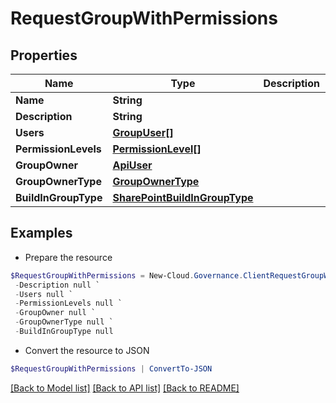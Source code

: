 # RequestGroupWithPermissions
## Properties

Name | Type | Description | Notes
------------ | ------------- | ------------- | -------------
**Name** | **String** |  | [optional] 
**Description** | **String** |  | [optional] 
**Users** | [**GroupUser[]**](GroupUser.md) |  | [optional] 
**PermissionLevels** | [**PermissionLevel[]**](PermissionLevel.md) |  | [optional] 
**GroupOwner** | [**ApiUser**](ApiUser.md) |  | [optional] 
**GroupOwnerType** | [**GroupOwnerType**](GroupOwnerType.md) |  | [optional] 
**BuildInGroupType** | [**SharePointBuildInGroupType**](SharePointBuildInGroupType.md) |  | [optional] 

## Examples

- Prepare the resource
```powershell
$RequestGroupWithPermissions = New-Cloud.Governance.ClientRequestGroupWithPermissions  -Name null `
 -Description null `
 -Users null `
 -PermissionLevels null `
 -GroupOwner null `
 -GroupOwnerType null `
 -BuildInGroupType null
```

- Convert the resource to JSON
```powershell
$RequestGroupWithPermissions | ConvertTo-JSON
```

[[Back to Model list]](../README.md#documentation-for-models) [[Back to API list]](../README.md#documentation-for-api-endpoints) [[Back to README]](../README.md)


